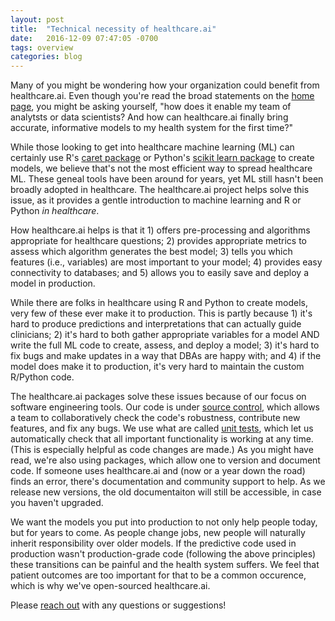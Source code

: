 ```yaml
---
layout: post
title:  "Technical necessity of healthcare.ai"
date:   2016-12-09 07:47:05 -0700
tags: overview
categories: blog
---
```

Many of you might be wondering how your organization could benefit from healthcare.ai. Even though you're read the broad statements on the [home page](http://healthcare.ai), you might be asking yourself, "how does it enable my team of analytsts or data scientists? And how can healthcare.ai finally bring accurate, informative models to my health system for the first time?"

While those looking to get into healthcare machine learning (ML) can certainly use R's [caret package](http://topepo.github.io/caret/index.html) or Python's [scikit learn package](http://scikit-learn.org/stable/) to create models, we believe that's not the most efficient way to spread healthcare ML. These geneal tools have been around for years, yet ML still hasn't been broadly adopted in healthcare. The healthcare.ai project helps solve this issue, as it provides a gentle introduction to machine learning and R or Python *in healthcare*. 

How healthcare.ai helps is that it 1) offers pre-processing and algorithms appropriate for healthcare questions; 2) provides appropriate metrics to assess which algorithm generates the best model; 3) tells you which features (i.e., variables) are most important to your model; 4) provides easy connectivity to databases; and 5) allows you to easily save and deploy a model in production.

While there are folks in healthcare using R and Python to create models, very few of these ever make it to production. This is partly because 1) it's hard to produce predictions and interpretations that can actually guide clinicians; 2) it's hard to both gather appropriate variables for a model AND write the full ML code to create, assess, and deploy a model; 3) it's hard to fix bugs and make updates in a way that DBAs are happy with; and 4) if the model does make it to production, it's very hard to maintain the custom R/Python code. 

The healthcare.ai packages solve these issues because of our focus on software engineering tools. Our code is under [source control](https://en.wikipedia.org/wiki/Version_control), which allows a team to collaboratively check the code's robustness, contribute new features, and fix any bugs. We use what are called [unit tests](https://en.wikipedia.org/wiki/Unit_testing), which let us automatically check that all important functionality is working at any time. (This is especially helpful as code changes are made.) As you might have read, we're also using packages, which allow one to version and document code. If someone uses healthcare.ai and (now or a year down the road) finds an error, there's documentation and community support to help. As we release new versions, the old documentaiton will still be accessible, in case you haven't upgraded. 

We want the models you put into production to not only help people today, but for years to come. As people change jobs, new people will naturally inherit responsibility over older models. If the predictive code used in production wasn't production-grade code (following the above principles) these transitions can be painful and the health system suffers. We feel that patient outcomes are too important for that to be a common occurence, which is why we've open-sourced healthcare.ai.

Please [reach out](http://healthcare.ai/contact) with any questions or suggestions!